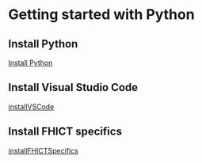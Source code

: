 # Getting started with Python 


## Install Python 
[Install Python](installPython.md)

## Install Visual Studio Code
[installVSCode](installVSCode.md)

## Install FHICT specifics
[installFHICTSpecifics](installFHICTSpecifics.md)

